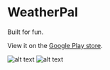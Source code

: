 # WeatherPal

Built for fun. 

View it on the [Google Play store](https://play.google.com/store/apps/details?id=com.palmatoro.weather_app).

![alt text](https://lh3.googleusercontent.com/nMuzCiJF7hziOv8H2ksB1oArOn1GQdPa9vOJXXqUnNTSeB4AQjt123HHPaoZ7irrj3WJ=w1440-h620-rw)       ![alt text](https://lh3.googleusercontent.com/u30uPRd4E68Kp1jS99gX1NVYAUOQxqtbeGNlHW-i52xYNrRF9VecNicha79VeaWuIPUQ=w1440-h620-rw)



